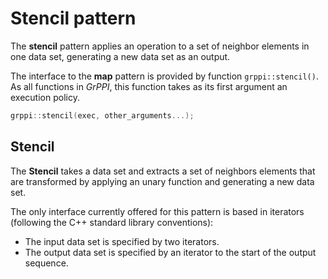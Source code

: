 # Stencil pattern

The **stencil** pattern applies an operation to a set of neighbor elements in one data set, generating a new data set as an output.

The interface to the **map** pattern is provided by function `grppi::stencil()`. As all functions in *GrPPI*, this function takes as its first argument an execution policy.

~~~c++
grppi::stencil(exec, other_arguments...);
~~~

## Stencil

The **Stencil** takes a data set and extracts a set of neighbors elements that are transformed by applying an unary function and generating a new data set.

The only interface currently offered for this pattern is based in iterators (following the C++ standard library conventions):

  * The input data set is specified by two iterators.
  * The output data set is specified by an iterator to the start of the output sequence.

